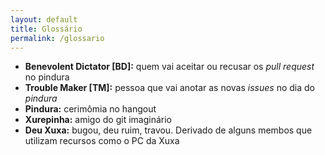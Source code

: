 ```yaml
---
layout: default
title: Glossário
permalink: /glossario
---
```


 - **Benevolent Dictator [BD]:** quem vai aceitar ou recusar os *pull request* no pindura
 - **Trouble Maker [TM]:** pessoa que vai anotar as novas *issues* no dia do *pindura*
 - **Pindura:** cerimômia no hangout
 - **Xurepinha:** amigo do git imaginário
 - **Deu Xuxa:** bugou, deu ruim, travou. Derivado de alguns membos que utilizam recursos como o PC da Xuxa

